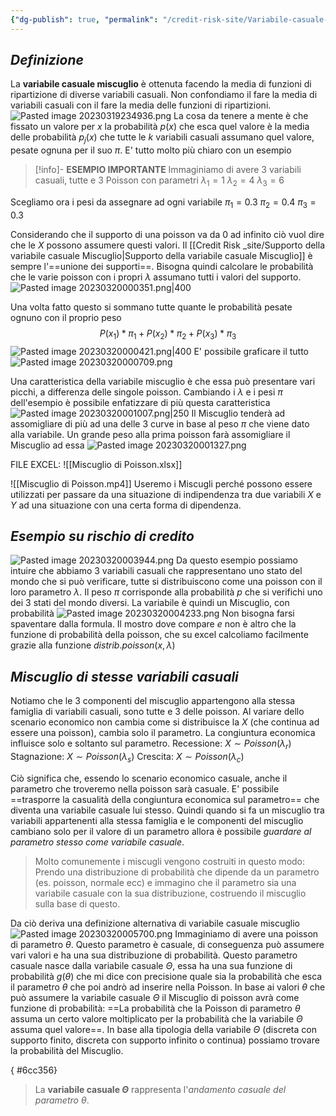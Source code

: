 ```yaml
---
{"dg-publish": true, "permalink": "/credit-risk-site/Variabile-casuale-miscuglio/"}
---
```






## *Definizione*
La **variabile casuale miscuglio** è ottenuta facendo la media di funzioni di ripartizione di diverse variabili casuali.
Non confondiamo il fare la media di variabili casuali con il fare la media delle funzioni di ripartizioni.
![Pasted image 20230319234936.png](/img/user/Credit%20Risk%20_site/allegati/Pasted%20image%2020230319234936.png)
La cosa da tenere a mente è che fissato un valore per $x$ la probabilità $p(x)$ che esca quel valore è la media delle probabilità $p_j(x)$  che tutte le $k$ variabili casuali assumano quel valore, pesate ognuna per il suo $\pi$.
E' tutto molto più chiaro con un esempio

>[!info]- **ESEMPIO IMPORTANTE**
Immaginiamo di avere 3 variabili casuali, tutte e 3 Poisson con parametri
$\lambda_1 = 1$
$\lambda_2 = 4$
$\lambda_3 = 6$
>
Scegliamo ora i pesi da assegnare ad ogni variabile
$\pi_1 = 0.3$
$\pi_2 = 0.4$
$\pi_3 = 0.3$
>
Considerando che il supporto di una poisson va da 0 ad infinito ciò vuol dire che le $X$ possono assumere questi valori.
Il [[Credit Risk _site/Supporto della variabile casuale Miscuglio\|Supporto della variabile casuale Miscuglio]] è sempre l'==unione dei supporti==.
Bisogna quindi calcolare le probabilità che le varie poisson con i propri $\lambda$ assumano tutti i valori del supporto.
![Pasted image 20230320000351.png|400](/img/user/Credit%20Risk%20_site/allegati/Pasted%20image%2020230320000351.png)
>
Una volta fatto questo si sommano tutte quante le probabilità pesate ognuno con il proprio peso $$P(x_1)*\pi_1 + P(x_2)*\pi_2 + P(x_3)*\pi_3$$ ![Pasted image 20230320000421.png|400](/img/user/Credit%20Risk%20_site/allegati/Pasted%20image%2020230320000421.png)
E' possibile graficare il tutto
![Pasted image 20230320000709.png](/img/user/Credit%20Risk%20_site/allegati/Pasted%20image%2020230320000709.png)
>
Una caratteristica della variabile miscuglio è che essa può presentare vari picchi, a differenza delle singole poisson.
Cambiando i $\lambda$ e i pesi $\pi$ dell'esempio è possibile enfatizzare di più questa caratteristica
![Pasted image 20230320001007.png|250](/img/user/Credit%20Risk%20_site/allegati/Pasted%20image%2020230320001007.png)
Il Miscuglio tenderà ad assomigliare di più ad una delle 3 curve in base al peso $\pi$ che viene dato alla variabile.
Un grande peso alla prima poisson farà assomigliare il Miscuglio ad essa
![Pasted image 20230320001327.png](/img/user/Credit%20Risk%20_site/allegati/Pasted%20image%2020230320001327.png)

FILE EXCEL: ![[Miscuglio di Poisson.xlsx]]

![[Miscuglio di Poisson.mp4]]
Useremo i Miscugli perché possono essere utilizzati per passare da una situazione di indipendenza tra due variabili $X$ e $Y$ ad una situazione con una certa forma di dipendenza.

## *Esempio su rischio di credito*
![Pasted image 20230320003944.png](/img/user/Credit%20Risk%20_site/allegati/Pasted%20image%2020230320003944.png)
Da questo esempio possiamo intuire che abbiamo 3 variabili casuali che rappresentano uno stato del mondo che si può verificare, tutte si distribuiscono come una poisson con il loro parametro $\lambda$.
Il peso $\pi$ corrisponde alla probabilità $p$ che si verifichi uno dei 3 stati del mondo diversi.
La variabile è quindi un Miscuglio, con probabilità
![Pasted image 20230320004233.png](/img/user/Credit%20Risk%20_site/allegati/Pasted%20image%2020230320004233.png)
Non bisogna farsi spaventare dalla formula. Il mostro dove compare $e$ non è altro che la funzione di probabilità della poisson, che su excel calcoliamo facilmente grazie alla funzione $distrib.poisson(x,\lambda)$

## *Miscuglio di stesse variabili casuali*
Notiamo che le 3 componenti del miscuglio appartengono alla stessa famiglia di variabili casuali, sono tutte e 3 delle poisson. 
Al variare dello scenario economico non cambia come si distribuisce la $X$ (che continua ad essere una poisson), cambia solo il parametro.
La congiuntura economica influisce solo e soltanto sul parametro.
Recessione: $X \sim Poisson(\lambda_r)$
Stagnazione: $X \sim Poisson(\lambda_s)$
Crescita: $X \sim Poisson(\lambda_c)$

Ciò significa che, essendo lo scenario economico casuale, anche il parametro che troveremo nella poisson sarà casuale.
E' possibile ==trasporre la casualità della congiuntura economica sul parametro== che diventa una variabile casuale lui stesso.
Quindi quando si fa un miscuglio tra variabili appartenenti alla stessa famiglia e le componenti del miscuglio cambiano solo per il valore di un parametro allora è possibile *guardare al parametro stesso come variabile casuale*.

> Molto comunemente i miscugli vengono costruiti in questo modo:
> Prendo una distribuzione di probabilità che dipende da un parametro (es. poisson, normale ecc) e immagino che il parametro sia una variabile casuale con la sua distribuzione, costruendo il miscuglio sulla base di questo.

Da ciò deriva una definizione alternativa di variabile casuale miscuglio
![Pasted image 20230320005700.png](/img/user/Credit%20Risk%20_site/allegati/Pasted%20image%2020230320005700.png)
Immaginiamo di avere una poisson di parametro $\theta$.
Questo parametro è casuale, di conseguenza può assumere vari valori e ha una sua distribuzione di probabilità.
Questo parametro casuale nasce dalla variabile casuale $\Theta$, essa ha una sua funzione di probabilità $g(\theta)$ che mi dice con precisione quale sia la probabilità che esca il parametro $\theta$ che poi andrò ad inserire nella Poisson.
In base ai valori $\theta$ che può assumere la variabile casuale $\Theta$ il Miscuglio di poisson avrà come funzione di probabilità: 
==La probabilità che la Poisson di parametro $\theta$ assuma un certo valore moltiplicato per la probabilità che la variabile $\Theta$ assuma quel valore==.
In base alla tipologia della variabile $\Theta$ (discreta con supporto finito, discreta con supporto infinito o continua) possiamo trovare la probabilità del Miscuglio.
<style> .container {font-family: sans-serif; text-align: center;} .button-wrapper button {z-index: 1;height: 40px; width: 100px; margin: 10px;padding: 5px;} .excalidraw .App-menu_top .buttonList { display: flex;} .excalidraw-wrapper { height: 800px; margin: 50px; position: relative;} :root[dir="ltr"] .excalidraw .layer-ui__wrapper .zen-mode-transition.App-menu_bottom--transition-left {transform: none;} </style><script src="https://cdn.jsdelivr.net/npm/react@17/umd/react.production.min.js"></script><script src="https://cdn.jsdelivr.net/npm/react-dom@17/umd/react-dom.production.min.js"></script><script type="text/javascript" src="https://cdn.jsdelivr.net/npm/@excalidraw/excalidraw@0/dist/excalidraw.production.min.js"></script><div id="Variabile_casuale_miscuglio_2023-03-20_0147.28.excalidraw.md1"></div><script>(function(){const InitialData={"type":"excalidraw","version":2,"source":"https://excalidraw.com","elements":[{"type":"text","version":18,"versionNonce":824233769,"isDeleted":false,"id":"k47v8L1m","fillStyle":"hachure","strokeWidth":1,"strokeStyle":"solid","roughness":1,"opacity":100,"angle":0,"x":-225.39925384521484,"y":-121.47139739990234,"strokeColor":"#d9480f","backgroundColor":"transparent","width":108,"height":25,"seed":657979783,"groupIds":[],"roundness":null,"boundElements":[],"updated":1679274293879,"link":null,"locked":false,"fontSize":20,"fontFamily":1,"text":"Poisson (θ)","rawText":"Poisson (θ)","baseline":18,"textAlign":"left","verticalAlign":"top","containerId":null,"originalText":"Poisson (θ)"},{"type":"arrow","version":161,"versionNonce":158716903,"isDeleted":false,"id":"oOGyGHofD-gvKxA2DcuE4","fillStyle":"hachure","strokeWidth":1,"strokeStyle":"solid","roughness":0,"opacity":100,"angle":0,"x":-131.19100189208984,"y":-98.59575653076172,"strokeColor":"#000000","backgroundColor":"transparent","width":4.38177490234375,"height":130.32945504827325,"seed":139633159,"groupIds":[],"roundness":{"type":2},"boundElements":[],"updated":1679274293879,"link":null,"locked":false,"startBinding":null,"endBinding":null,"lastCommittedPoint":null,"startArrowhead":null,"endArrowhead":"arrow","points":[[0,0],[2.19091796875,89.82647705078125],[-2.19085693359375,130.32945504827325]]},{"type":"text","version":368,"versionNonce":1462083175,"isDeleted":false,"id":"7iYn27TE","fillStyle":"hachure","strokeWidth":1,"strokeStyle":"solid","roughness":0,"opacity":100,"angle":0,"x":-84.79272378738483,"y":44.72073468113766,"strokeColor":"#000000","backgroundColor":"transparent","width":150,"height":67,"seed":375581033,"groupIds":[],"roundness":null,"boundElements":[{"id":"lFeF9HswPSJlOp96RdkcZ","type":"arrow"}],"updated":1679274304753,"link":null,"locked":false,"fontSize":13.08826446533204,"fontFamily":1,"text":"θ è casuale, dunque\nderiva da una variabile\ncasuale Θ e avrà la\nsua distribuzione","rawText":"θ è casuale, dunque\nderiva da una variabile\ncasuale Θ e avrà la\nsua distribuzione","baseline":62,"textAlign":"left","verticalAlign":"top","containerId":null,"originalText":"θ è casuale, dunque\nderiva da una variabile\ncasuale Θ e avrà la\nsua distribuzione"},{"type":"line","version":99,"versionNonce":1937817351,"isDeleted":false,"id":"gkE-e--Ty-6L7LVA2APH8","fillStyle":"hachure","strokeWidth":1,"strokeStyle":"solid","roughness":0,"opacity":100,"angle":0,"x":-142.87569427490234,"y":48.432411193847656,"strokeColor":"#1864ab","backgroundColor":"transparent","width":0.73028564453125,"height":136.56549072265625,"seed":434164967,"groupIds":["ppNJlKq-eLMOYWNIkZ53J"],"roundness":{"type":2},"boundElements":[],"updated":1679274293880,"link":null,"locked":false,"startBinding":null,"endBinding":null,"lastCommittedPoint":null,"startArrowhead":null,"endArrowhead":null,"points":[[0,0],[0.73028564453125,136.56549072265625]]},{"type":"line","version":96,"versionNonce":288610537,"isDeleted":false,"id":"KS3nmNBOd5F6eQJgsRJD_","fillStyle":"hachure","strokeWidth":1,"strokeStyle":"solid","roughness":0,"opacity":100,"angle":0,"x":-286.01390838623047,"y":185.72821807861328,"strokeColor":"#1864ab","backgroundColor":"transparent","width":292.8489685058594,"height":2.921173095703125,"seed":1849604489,"groupIds":["ppNJlKq-eLMOYWNIkZ53J"],"roundness":{"type":2},"boundElements":[],"updated":1679274293880,"link":null,"locked":false,"startBinding":null,"endBinding":null,"lastCommittedPoint":null,"startArrowhead":null,"endArrowhead":null,"points":[[0,0],[292.8489685058594,-2.921173095703125]]},{"type":"freedraw","version":276,"versionNonce":792806951,"isDeleted":false,"id":"Tc2JxZOm7yKmNQQtVmK_b","fillStyle":"hachure","strokeWidth":0.5,"strokeStyle":"solid","roughness":0,"opacity":100,"angle":0,"x":-277.2502975463867,"y":170.88373565673828,"strokeColor":"#2b8a3e","backgroundColor":"transparent","width":289.1974792480469,"height":110.27484130859375,"seed":2096083943,"groupIds":["ppNJlKq-eLMOYWNIkZ53J"],"roundness":null,"boundElements":[],"updated":1679274293880,"link":null,"locked":false,"points":[[0,0],[0,0.73028564453125],[0.73028564453125,0.73028564453125],[1.460601806640625,0.73028564453125],[1.460601806640625,1.46063232421875],[2.92120361328125,1.46063232421875],[5.112091064453125,1.46063232421875],[6.572662353515625,1.46063232421875],[7.302978515625,1.46063232421875],[9.493865966796875,1.46063232421875],[10.9544677734375,1.46063232421875],[11.68475341796875,1.46063232421875],[12.4150390625,1.46063232421875],[13.145355224609375,1.46063232421875],[15.33624267578125,1.46063232421875],[16.0665283203125,1.46063232421875],[17.527130126953125,1.46063232421875],[18.987701416015625,1.46063232421875],[20.4483642578125,1.46063232421875],[22.639190673828125,1.46063232421875],[24.099853515625,1.46063232421875],[25.560394287109375,1.46063232421875],[26.290679931640625,1.46063232421875],[27.751312255859375,1.46063232421875],[28.4815673828125,1.46063232421875],[29.942169189453125,1.46063232421875],[31.402801513671875,1.46063232421875],[32.133056640625,1.46063232421875],[32.86334228515625,1.46063232421875],[35.054290771484375,1.46063232421875],[35.7845458984375,0],[37.245147705078125,-0.73028564453125],[37.975433349609375,-1.4605712890625],[38.705780029296875,-1.4605712890625],[40.8966064453125,-2.19085693359375],[40.8966064453125,-2.92120361328125],[42.357269287109375,-4.38177490234375],[43.087493896484375,-4.38177490234375],[43.81781005859375,-5.84234619140625],[46.00872802734375,-6.57269287109375],[46.738983154296875,-8.03326416015625],[47.46929931640625,-8.7635498046875],[48.1995849609375,-9.49383544921875],[48.92987060546875,-10.22412109375],[50.390472412109375,-11.68475341796875],[51.120758056640625,-12.4150390625],[51.85107421875,-13.8756103515625],[52.58135986328125,-14.60595703125],[54.772247314453125,-16.7967529296875],[55.5025634765625,-18.25738525390625],[56.23284912109375,-19.718017578125],[56.96319580078125,-21.1785888671875],[57.693450927734375,-22.63922119140625],[58.423736572265625,-23.3695068359375],[59.154022216796875,-24.0997314453125],[59.154022216796875,-25.56036376953125],[59.88433837890625,-26.2906494140625],[60.61468505859375,-27.751220703125],[62.075225830078125,-29.942138671875],[63.53582763671875,-31.4027099609375],[64.99642944335938,-33.5936279296875],[65.72671508789062,-34.32391357421875],[66.45700073242188,-35.7845458984375],[67.91763305664062,-38.7056884765625],[68.64791870117188,-39.43603515625],[69.37820434570312,-41.62689208984375],[70.10848999023438,-42.357177734375],[71.56912231445312,-45.27838134765625],[71.56912231445312,-46.739013671875],[72.29940795898438,-47.46929931640625],[73.02969360351562,-48.92987060546875],[73.75997924804688,-51.12078857421875],[74.49026489257812,-51.85107421875],[75.22061157226562,-53.31158447265625],[75.95083618164062,-54.04193115234375],[75.95083618164062,-55.5025634765625],[77.41146850585938,-56.96307373046875],[78.14175415039062,-57.69342041015625],[78.14175415039062,-58.4237060546875],[79.60232543945312,-61.34490966796875],[81.06295776367188,-63.53582763671875],[83.25381469726562,-66.45697021484375],[85.44473266601562,-68.64788818359375],[85.44473266601562,-70.10845947265625],[86.90530395507812,-71.56903076171875],[87.63558959960938,-72.29937744140625],[87.63558959960938,-73.75994873046875],[89.82656860351562,-75.95086669921875],[90.55679321289062,-77.41143798828125],[92.74771118164062,-79.60235595703125],[94.93856811523438,-81.793212890625],[96.39920043945312,-83.25384521484375],[97.85977172851562,-85.4447021484375],[98.59005737304688,-86.17498779296875],[99.32034301757812,-87.6356201171875],[100.05062866210938,-89.09619140625],[101.51126098632812,-89.826416015625],[102.97183227539062,-91.287109375],[105.16275024414062,-94.208251953125],[105.89303588867188,-94.208251953125],[107.35360717773438,-95.66888427734375],[108.81423950195312,-96.399169921875],[108.81423950195312,-97.12939453125],[111.00509643554688,-98.59002685546875],[111.73544311523438,-99.32037353515625],[112.46572875976562,-100.7808837890625],[113.19601440429688,-100.7808837890625],[114.65658569335938,-101.51123046875],[116.11715698242188,-102.9718017578125],[116.84750366210938,-103.7021484375],[118.30807495117188,-104.432373046875],[119.03842163085938,-104.432373046875],[120.49893188476562,-105.1627197265625],[124.88076782226562,-106.623291015625],[126.34140014648438,-107.3536376953125],[127.80191040039062,-107.3536376953125],[128.53219604492188,-107.3536376953125],[129.26254272460938,-107.3536376953125],[132.18368530273438,-108.814208984375],[133.64431762695312,-108.814208984375],[135.83517456054688,-108.814208984375],[137.29580688476562,-108.814208984375],[138.02609252929688,-108.814208984375],[139.48666381835938,-108.814208984375],[140.94729614257812,-108.814208984375],[142.40786743164062,-108.814208984375],[144.59878540039062,-108.814208984375],[146.78964233398438,-108.814208984375],[148.98056030273438,-108.814208984375],[149.71084594726562,-108.814208984375],[150.44113159179688,-108.814208984375],[150.44113159179688,-108.0838623046875],[151.17141723632812,-107.3536376953125],[151.90176391601562,-107.3536376953125],[152.63198852539062,-106.623291015625],[155.55325317382812,-104.432373046875],[156.28347778320312,-103.7021484375],[157.01382446289062,-102.24151611328125],[158.47439575195312,-101.51123046875],[159.20474243164062,-100.0506591796875],[159.93496704101562,-98.59002685546875],[160.66525268554688,-97.8597412109375],[161.39559936523438,-96.399169921875],[162.12588500976562,-94.208251953125],[163.58645629882812,-93.4779052734375],[164.31674194335938,-93.4779052734375],[165.04708862304688,-92.01739501953125],[165.04708862304688,-91.287109375],[165.77737426757812,-89.826416015625],[167.23794555664062,-87.6356201171875],[168.69851684570312,-85.4447021484375],[169.42886352539062,-84.71441650390625],[170.88943481445312,-82.52349853515625],[171.61972045898438,-81.06292724609375],[172.35000610351562,-80.3326416015625],[172.35000610351562,-78.87200927734375],[174.54092407226562,-76.68115234375],[175.27120971679688,-75.95086669921875],[175.27120971679688,-73.0296630859375],[175.27120971679688,-71.56903076171875],[176.00149536132812,-70.10845947265625],[176.73178100585938,-69.378173828125],[178.19241333007812,-65.7266845703125],[178.19241333007812,-63.53582763671875],[178.92269897460938,-61.34490966796875],[179.65298461914062,-59.88433837890625],[179.65298461914062,-59.154052734375],[180.38327026367188,-56.23284912109375],[180.38327026367188,-54.77227783203125],[180.38327026367188,-54.04193115234375],[181.11361694335938,-51.85107421875],[181.11361694335938,-49.66015625],[181.84390258789062,-48.1995849609375],[182.57418823242188,-47.46929931640625],[182.57418823242188,-45.27838134765625],[184.76510620117188,-43.81781005859375],[184.76510620117188,-42.357177734375],[185.49539184570312,-41.62689208984375],[186.95596313476562,-38.7056884765625],[186.95596313476562,-37.2451171875],[188.41659545898438,-36.51483154296875],[189.87716674804688,-32.86334228515625],[191.33773803710938,-31.4027099609375],[192.79830932617188,-29.21185302734375],[193.52865600585938,-28.4815673828125],[194.98922729492188,-27.02099609375],[195.71957397460938,-26.2906494140625],[196.44979858398438,-25.56036376953125],[198.64071655273438,-22.63922119140625],[202.29220581054688,-20.4482421875],[206.67404174804688,-18.98773193359375],[209.59518432617188,-16.7967529296875],[210.32553100585938,-16.7967529296875],[212.51632690429688,-16.0665283203125],[214.70724487304688,-15.33624267578125],[215.43753051757812,-15.33624267578125],[216.16781616210938,-14.60595703125],[218.35873413085938,-13.145263671875],[221.27993774414062,-12.4150390625],[221.27993774414062,-11.68475341796875],[223.47079467773438,-10.9544677734375],[226.39199829101562,-10.22412109375],[229.31320190429688,-10.22412109375],[232.23440551757812,-9.49383544921875],[232.96463012695312,-9.49383544921875],[235.15554809570312,-9.49383544921875],[235.88589477539062,-8.7635498046875],[237.34646606445312,-7.302978515625],[239.53738403320312,-7.302978515625],[243.91909790039062,-5.84234619140625],[247.57058715820312,-5.112060546875],[249.03115844726562,-4.38177490234375],[250.49185180664062,-4.38177490234375],[251.95236206054688,-4.38177490234375],[252.68264770507812,-4.38177490234375],[254.14328002929688,-4.38177490234375],[256.3341369628906,-3.6514892578125],[259.9856262207031,-2.92120361328125],[265.0977478027344,-1.4605712890625],[269.4795227050781,-0.73028564453125],[271.6703796386719,-0.73028564453125],[273.8612976074219,0],[275.3218688964844,0],[276.7824401855469,0],[280.4339294433594,0.73028564453125],[281.8945617675781,0.73028564453125],[283.3551940917969,0.73028564453125],[285.5460510253906,0.73028564453125],[287.0066833496094,0.73028564453125],[288.4671936035156,0.73028564453125],[289.1974792480469,0.73028564453125],[289.1974792480469,0.73028564453125]],"lastCommittedPoint":null,"simulatePressure":true,"pressures":[]},{"id":"qCQPNpDD","type":"text","x":-222.2348090723941,"y":188.52864436099398,"width":152,"height":12,"angle":0,"strokeColor":"#0b7285","backgroundColor":"transparent","fillStyle":"hachure","strokeWidth":0.5,"strokeStyle":"solid","roughness":0,"opacity":100,"groupIds":[],"roundness":null,"seed":1422572743,"version":184,"versionNonce":1425724361,"isDeleted":false,"boundElements":null,"updated":1679274293880,"link":null,"locked":false,"text":"1  2  3  4  5  6  7  8  9  10","rawText":"1  2  3  4  5  6  7  8  9  10","fontSize":9.78328063653969,"fontFamily":1,"textAlign":"left","verticalAlign":"top","baseline":9,"containerId":null,"originalText":"1  2  3  4  5  6  7  8  9  10"},{"type":"text","version":398,"versionNonce":732162375,"isDeleted":false,"id":"5UIUcKS6","fillStyle":"hachure","strokeWidth":0.5,"strokeStyle":"solid","roughness":0,"opacity":100,"angle":0,"x":-46.81842572748303,"y":187.80706836341142,"strokeColor":"#000000","backgroundColor":"transparent","width":125,"height":28,"seed":615483305,"groupIds":[],"roundness":null,"boundElements":[{"id":"LzUnD9rrhnkfl9mr9M_ga","type":"arrow"}],"updated":1679274293880,"link":null,"locked":false,"fontSize":7.705615325158306,"fontFamily":1,"text":"θ può assumere questi valori,\novvero il supporto della variabile\ncasuale Θ","rawText":"θ può assumere questi valori,\novvero il supporto della variabile\ncasuale Θ","baseline":26,"textAlign":"left","verticalAlign":"top","containerId":null,"originalText":"θ può assumere questi valori,\novvero il supporto della variabile\ncasuale Θ"},{"type":"arrow","version":422,"versionNonce":1037252999,"isDeleted":false,"id":"lFeF9HswPSJlOp96RdkcZ","fillStyle":"hachure","strokeWidth":1,"strokeStyle":"solid","roughness":0,"opacity":100,"angle":4.716550251034452,"x":123.12588192540422,"y":69.7381975403277,"strokeColor":"#000000","backgroundColor":"transparent","width":0.21815841553649307,"height":116.17008289877748,"seed":1849503687,"groupIds":[],"roundness":{"type":2},"boundElements":null,"updated":1679274305009,"link":null,"locked":false,"startBinding":{"elementId":"7iYn27TE","focus":1.4372737159671918,"gap":15.751719164627318},"endBinding":null,"lastCommittedPoint":null,"startArrowhead":null,"endArrowhead":"arrow","points":[[0,0],[-0.17460246837946158,92.77143692436094],[-0.21815841553649307,116.17008289877748]]},{"type":"text","version":244,"versionNonce":1174743143,"isDeleted":false,"id":"Tjit8dy9","fillStyle":"hachure","strokeWidth":1,"strokeStyle":"solid","roughness":0,"opacity":100,"angle":0,"x":197.83327544319854,"y":109.88724448343677,"strokeColor":"#000000","backgroundColor":"transparent","width":175,"height":34,"seed":413764039,"groupIds":[],"roundness":null,"boundElements":null,"updated":1679274293880,"link":null,"locked":false,"fontSize":13.08826446533204,"fontFamily":1,"text":"Probabilità che il Miscuglio \nassuma valori:","rawText":"Probabilità che il Miscuglio \nassuma valori:","baseline":29,"textAlign":"left","verticalAlign":"top","containerId":null,"originalText":"Probabilità che il Miscuglio \nassuma valori:"},{"type":"text","version":336,"versionNonce":1720530313,"isDeleted":false,"id":"Gv6aPvS4","fillStyle":"hachure","strokeWidth":1,"strokeStyle":"solid","roughness":0,"opacity":100,"angle":0,"x":305.79824117187286,"y":160.15785069151804,"strokeColor":"#862e9c","backgroundColor":"transparent","width":10,"height":84,"seed":2055266599,"groupIds":[],"roundness":null,"boundElements":[],"updated":1679274293880,"link":null,"locked":false,"fontSize":13.08826446533204,"fontFamily":1,"text":"0\n\n1\n\n2","rawText":"0\n\n1\n\n2","baseline":79,"textAlign":"left","verticalAlign":"top","containerId":null,"originalText":"0\n\n1\n\n2"},{"id":"fVqmHiST0tCO-M7lQcfl2","type":"arrow","x":338.60898542949167,"y":162.89319726298845,"width":92.18832468970697,"height":0.370312608867124,"angle":0,"strokeColor":"#000000","backgroundColor":"transparent","fillStyle":"hachure","strokeWidth":0.5,"strokeStyle":"solid","roughness":0,"opacity":100,"groupIds":[],"roundness":{"type":2},"seed":1109895015,"version":94,"versionNonce":2083619719,"isDeleted":false,"boundElements":null,"updated":1679274293880,"link":null,"locked":false,"points":[[0,0],[63.93530717416127,0],[92.18832468970697,0.370312608867124]],"lastCommittedPoint":[92.59598911745172,0.5511581019487153],"startBinding":null,"endBinding":{"elementId":"LzXyc7cY","focus":-0.12781908643200454,"gap":14.641773898306042},"startArrowhead":null,"endArrowhead":"arrow"},{"type":"text","version":567,"versionNonce":1010801769,"isDeleted":false,"id":"LzXyc7cY","fillStyle":"hachure","strokeWidth":0.5,"strokeStyle":"solid","roughness":0,"opacity":100,"angle":0,"x":445.4390840175047,"y":148.8319843966815,"strokeColor":"#d9480f","backgroundColor":"transparent","width":204,"height":28,"seed":559368329,"groupIds":[],"roundness":null,"boundElements":[{"id":"fVqmHiST0tCO-M7lQcfl2","type":"arrow"}],"updated":1679274293880,"link":null,"locked":false,"fontSize":7.705615325158306,"fontFamily":1,"text":"Probabilità che la poisson di parametro 2 assuma\nvalore 0 moltiplicato per la probabilità che si verifichi\nil parametro 2","rawText":"Probabilità che la poisson di parametro 2 assuma\nvalore 0 moltiplicato per la probabilità che si verifichi\nil parametro 2","baseline":26,"textAlign":"left","verticalAlign":"top","containerId":null,"originalText":"Probabilità che la poisson di parametro 2 assuma\nvalore 0 moltiplicato per la probabilità che si verifichi\nil parametro 2"},{"id":"InqPu5gawk_rvQSwNmvD1","type":"ellipse","x":-212.73747301557648,"y":188.24686149829307,"width":12.12566249965468,"height":15.432680207640544,"angle":0,"strokeColor":"#d9480f","backgroundColor":"transparent","fillStyle":"hachure","strokeWidth":1,"strokeStyle":"solid","roughness":0,"opacity":100,"groupIds":[],"roundness":{"type":2},"seed":885972935,"version":35,"versionNonce":1583708839,"isDeleted":false,"boundElements":null,"updated":1679274293880,"link":null,"locked":false},{"type":"ellipse","version":97,"versionNonce":1086465865,"isDeleted":false,"id":"E0106BobkarMeJJA6YmKm","fillStyle":"hachure","strokeWidth":1,"strokeStyle":"solid","roughness":0,"opacity":100,"angle":0,"x":-164.23511619732747,"y":186.0513741954671,"strokeColor":"#5c940d","backgroundColor":"transparent","width":12.12566249965468,"height":15.432680207640544,"seed":967270055,"groupIds":[],"roundness":{"type":2},"boundElements":null,"updated":1679274293880,"link":null,"locked":false},{"type":"ellipse","version":70,"versionNonce":1095601607,"isDeleted":false,"id":"8P6ZvOoQioNNKKlsrI9Si","fillStyle":"hachure","strokeWidth":1,"strokeStyle":"solid","roughness":0,"opacity":100,"angle":0,"x":-116.35859684254359,"y":187.52653582983723,"strokeColor":"#a61e4d","backgroundColor":"transparent","width":12.12566249965468,"height":15.432680207640544,"seed":1238930537,"groupIds":[],"roundness":{"type":2},"boundElements":null,"updated":1679274293880,"link":null,"locked":false},{"type":"text","version":499,"versionNonce":1365477223,"isDeleted":false,"id":"sh0dtYDE","fillStyle":"hachure","strokeWidth":0.5,"strokeStyle":"solid","roughness":0,"opacity":100,"angle":0,"x":-246.9387913641266,"y":230.80156730441922,"strokeColor":"#364fc7","backgroundColor":"transparent","width":275,"height":9,"seed":1887213287,"groupIds":[],"roundness":null,"boundElements":null,"updated":1679274308092,"link":null,"locked":false,"fontSize":7.705615325158306,"fontFamily":1,"text":"Una poisson assume parametro 2, una parametro 5 e una parametro 8","rawText":"Una poisson assume parametro 2, una parametro 5 e una parametro 8","baseline":7,"textAlign":"left","verticalAlign":"top","containerId":null,"originalText":"Una poisson assume parametro 2, una parametro 5 e una parametro 8"},{"id":"LzUnD9rrhnkfl9mr9M_ga","type":"arrow","x":-49.433843296762916,"y":194.97049632831235,"width":12.725056169795266,"height":0.7271508417795474,"angle":0,"strokeColor":"#000000","backgroundColor":"transparent","fillStyle":"hachure","strokeWidth":1,"strokeStyle":"solid","roughness":0,"opacity":100,"groupIds":[],"roundness":{"type":2},"seed":265407657,"version":31,"versionNonce":805715175,"isDeleted":false,"boundElements":[],"updated":1679274293880,"link":null,"locked":false,"points":[[0,0],[-12.725056169795266,-0.7271508417795474]],"lastCommittedPoint":[-12.725056169795266,-0.7271508417795474],"startBinding":{"elementId":"5UIUcKS6","focus":0.17731412253715303,"gap":2.6154175692798844},"endBinding":null,"startArrowhead":null,"endArrowhead":"arrow"},{"type":"text","version":678,"versionNonce":1748347145,"isDeleted":false,"id":"AqoaQ3Qi","fillStyle":"hachure","strokeWidth":0.5,"strokeStyle":"solid","roughness":0,"opacity":100,"angle":0,"x":673.4584704433711,"y":146.13858444519914,"strokeColor":"#5c940d","backgroundColor":"transparent","width":204,"height":28,"seed":513446567,"groupIds":[],"roundness":null,"boundElements":[],"updated":1679274293880,"link":null,"locked":false,"fontSize":7.705615325158306,"fontFamily":1,"text":"Probabilità che la poisson di parametro 5 assuma\nvalore 0 moltiplicato per la probabilità che si verifichi\nil parametro 5","rawText":"Probabilità che la poisson di parametro 5 assuma\nvalore 0 moltiplicato per la probabilità che si verifichi\nil parametro 5","baseline":26,"textAlign":"left","verticalAlign":"top","containerId":null,"originalText":"Probabilità che la poisson di parametro 5 assuma\nvalore 0 moltiplicato per la probabilità che si verifichi\nil parametro 5"},{"type":"text","version":770,"versionNonce":505153543,"isDeleted":false,"id":"PpFWyLii","fillStyle":"hachure","strokeWidth":0.5,"strokeStyle":"solid","roughness":0,"opacity":100,"angle":0,"x":898.7550325605749,"y":144.03263040713594,"strokeColor":"#a61e4d","backgroundColor":"transparent","width":204,"height":28,"seed":567960647,"groupIds":[],"roundness":null,"boundElements":[],"updated":1679274293880,"link":null,"locked":false,"fontSize":7.705615325158306,"fontFamily":1,"text":"Probabilità che la poisson di parametro 8 assuma\nvalore 0 moltiplicato per la probabilità che si verifichi\nil parametro 8","rawText":"Probabilità che la poisson di parametro 8 assuma\nvalore 0 moltiplicato per la probabilità che si verifichi\nil parametro 8","baseline":26,"textAlign":"left","verticalAlign":"top","containerId":null,"originalText":"Probabilità che la poisson di parametro 8 assuma\nvalore 0 moltiplicato per la probabilità che si verifichi\nil parametro 8"},{"id":"svQ2LjhJ","type":"text","x":655.2619256595749,"y":148.4012122715656,"width":13,"height":25,"angle":0,"strokeColor":"#000000","backgroundColor":"transparent","fillStyle":"hachure","strokeWidth":1,"strokeStyle":"solid","roughness":0,"opacity":100,"groupIds":[],"roundness":null,"seed":880265961,"version":52,"versionNonce":1737334761,"isDeleted":false,"boundElements":null,"updated":1679274293880,"link":null,"locked":false,"text":"+","rawText":"+","fontSize":20,"fontFamily":1,"textAlign":"left","verticalAlign":"top","baseline":18,"containerId":null,"originalText":"+"},{"type":"text","version":90,"versionNonce":1502310183,"isDeleted":false,"id":"hLeIuhZP","fillStyle":"hachure","strokeWidth":1,"strokeStyle":"solid","roughness":0,"opacity":100,"angle":0,"x":880.6243508368619,"y":145.95344022495203,"strokeColor":"#000000","backgroundColor":"transparent","width":13,"height":25,"seed":1155830119,"groupIds":[],"roundness":null,"boundElements":null,"updated":1679274293880,"link":null,"locked":false,"fontSize":20,"fontFamily":1,"text":"+","rawText":"+","baseline":18,"textAlign":"left","verticalAlign":"top","containerId":null,"originalText":"+"},{"type":"text","version":622,"versionNonce":1787017929,"isDeleted":false,"id":"0zbldJLF","fillStyle":"hachure","strokeWidth":0.5,"strokeStyle":"solid","roughness":0,"opacity":100,"angle":0,"x":445.19488315918227,"y":190.66223622132512,"strokeColor":"#d9480f","backgroundColor":"transparent","width":202,"height":28,"seed":1683137671,"groupIds":[],"roundness":null,"boundElements":[{"id":"WRIPYxpDhkLhaYbTpBmoW","type":"arrow"}],"updated":1679274293880,"link":null,"locked":false,"fontSize":7.705615325158306,"fontFamily":1,"text":"Probabilità che la poisson di parametro 2 assuma\nvalore 1 moltiplicato per la probabilità che si verifichi\nil parametro 2","rawText":"Probabilità che la poisson di parametro 2 assuma\nvalore 1 moltiplicato per la probabilità che si verifichi\nil parametro 2","baseline":26,"textAlign":"left","verticalAlign":"top","containerId":null,"originalText":"Probabilità che la poisson di parametro 2 assuma\nvalore 1 moltiplicato per la probabilità che si verifichi\nil parametro 2"},{"type":"text","version":731,"versionNonce":1019277895,"isDeleted":false,"id":"3J5m9fVj","fillStyle":"hachure","strokeWidth":0.5,"strokeStyle":"solid","roughness":0,"opacity":100,"angle":0,"x":673.2142695850489,"y":187.9688362698428,"strokeColor":"#5c940d","backgroundColor":"transparent","width":202,"height":28,"seed":989662057,"groupIds":[],"roundness":null,"boundElements":null,"updated":1679274293880,"link":null,"locked":false,"fontSize":7.705615325158306,"fontFamily":1,"text":"Probabilità che la poisson di parametro 5 assuma\nvalore 1 moltiplicato per la probabilità che si verifichi\nil parametro 5","rawText":"Probabilità che la poisson di parametro 5 assuma\nvalore 1 moltiplicato per la probabilità che si verifichi\nil parametro 5","baseline":26,"textAlign":"left","verticalAlign":"top","containerId":null,"originalText":"Probabilità che la poisson di parametro 5 assuma\nvalore 1 moltiplicato per la probabilità che si verifichi\nil parametro 5"},{"type":"text","version":823,"versionNonce":565410217,"isDeleted":false,"id":"kOEpaL1J","fillStyle":"hachure","strokeWidth":0.5,"strokeStyle":"solid","roughness":0,"opacity":100,"angle":0,"x":898.5108317022525,"y":185.8628822317796,"strokeColor":"#a61e4d","backgroundColor":"transparent","width":202,"height":28,"seed":1203403687,"groupIds":[],"roundness":null,"boundElements":null,"updated":1679274293880,"link":null,"locked":false,"fontSize":7.705615325158306,"fontFamily":1,"text":"Probabilità che la poisson di parametro 8 assuma\nvalore 1 moltiplicato per la probabilità che si verifichi\nil parametro 8","rawText":"Probabilità che la poisson di parametro 8 assuma\nvalore 1 moltiplicato per la probabilità che si verifichi\nil parametro 8","baseline":26,"textAlign":"left","verticalAlign":"top","containerId":null,"originalText":"Probabilità che la poisson di parametro 8 assuma\nvalore 1 moltiplicato per la probabilità che si verifichi\nil parametro 8"},{"type":"text","version":103,"versionNonce":546902375,"isDeleted":false,"id":"Yc1ZRJh7","fillStyle":"hachure","strokeWidth":1,"strokeStyle":"solid","roughness":0,"opacity":100,"angle":0,"x":655.0177248012526,"y":190.23146409620924,"strokeColor":"#000000","backgroundColor":"transparent","width":13,"height":25,"seed":66696777,"groupIds":[],"roundness":null,"boundElements":null,"updated":1679274293880,"link":null,"locked":false,"fontSize":20,"fontFamily":1,"text":"+","rawText":"+","baseline":18,"textAlign":"left","verticalAlign":"top","containerId":null,"originalText":"+"},{"type":"text","version":141,"versionNonce":508058761,"isDeleted":false,"id":"5mbEve1Q","fillStyle":"hachure","strokeWidth":1,"strokeStyle":"solid","roughness":0,"opacity":100,"angle":0,"x":880.3801499785395,"y":187.78369204959566,"strokeColor":"#000000","backgroundColor":"transparent","width":13,"height":25,"seed":442134215,"groupIds":[],"roundness":null,"boundElements":null,"updated":1679274293880,"link":null,"locked":false,"fontSize":20,"fontFamily":1,"text":"+","rawText":"+","baseline":18,"textAlign":"left","verticalAlign":"top","containerId":null,"originalText":"+"},{"type":"text","version":613,"versionNonce":241192071,"isDeleted":false,"id":"dxfZ0CBE","fillStyle":"hachure","strokeWidth":0.5,"strokeStyle":"solid","roughness":0,"opacity":100,"angle":0,"x":444.32693967343096,"y":231.1141909821308,"strokeColor":"#d9480f","backgroundColor":"transparent","width":204,"height":28,"seed":2098200297,"groupIds":[],"roundness":null,"boundElements":null,"updated":1679274293880,"link":null,"locked":false,"fontSize":7.705615325158306,"fontFamily":1,"text":"Probabilità che la poisson di parametro 2 assuma\nvalore 2 moltiplicato per la probabilità che si verifichi\nil parametro 2","rawText":"Probabilità che la poisson di parametro 2 assuma\nvalore 2 moltiplicato per la probabilità che si verifichi\nil parametro 2","baseline":26,"textAlign":"left","verticalAlign":"top","containerId":null,"originalText":"Probabilità che la poisson di parametro 2 assuma\nvalore 2 moltiplicato per la probabilità che si verifichi\nil parametro 2"},{"type":"text","version":724,"versionNonce":1073603433,"isDeleted":false,"id":"00DpWhH8","fillStyle":"hachure","strokeWidth":0.5,"strokeStyle":"solid","roughness":0,"opacity":100,"angle":0,"x":672.3463260992976,"y":228.42079103064847,"strokeColor":"#5c940d","backgroundColor":"transparent","width":204,"height":28,"seed":455245863,"groupIds":[],"roundness":null,"boundElements":null,"updated":1679274293880,"link":null,"locked":false,"fontSize":7.705615325158306,"fontFamily":1,"text":"Probabilità che la poisson di parametro 5 assuma\nvalore 2 moltiplicato per la probabilità che si verifichi\nil parametro 5","rawText":"Probabilità che la poisson di parametro 5 assuma\nvalore 2 moltiplicato per la probabilità che si verifichi\nil parametro 5","baseline":26,"textAlign":"left","verticalAlign":"top","containerId":null,"originalText":"Probabilità che la poisson di parametro 5 assuma\nvalore 2 moltiplicato per la probabilità che si verifichi\nil parametro 5"},{"type":"text","version":816,"versionNonce":835920807,"isDeleted":false,"id":"Gb6krhEO","fillStyle":"hachure","strokeWidth":0.5,"strokeStyle":"solid","roughness":0,"opacity":100,"angle":0,"x":897.6428882165012,"y":226.3148369925852,"strokeColor":"#a61e4d","backgroundColor":"transparent","width":204,"height":28,"seed":2120366537,"groupIds":[],"roundness":null,"boundElements":null,"updated":1679274293880,"link":null,"locked":false,"fontSize":7.705615325158306,"fontFamily":1,"text":"Probabilità che la poisson di parametro 8 assuma\nvalore 2 moltiplicato per la probabilità che si verifichi\nil parametro 8","rawText":"Probabilità che la poisson di parametro 8 assuma\nvalore 2 moltiplicato per la probabilità che si verifichi\nil parametro 8","baseline":26,"textAlign":"left","verticalAlign":"top","containerId":null,"originalText":"Probabilità che la poisson di parametro 8 assuma\nvalore 2 moltiplicato per la probabilità che si verifichi\nil parametro 8"},{"type":"text","version":96,"versionNonce":1663012425,"isDeleted":false,"id":"CNvQso20","fillStyle":"hachure","strokeWidth":1,"strokeStyle":"solid","roughness":0,"opacity":100,"angle":0,"x":654.1497813155013,"y":230.6834188570149,"strokeColor":"#000000","backgroundColor":"transparent","width":13,"height":25,"seed":994960199,"groupIds":[],"roundness":null,"boundElements":null,"updated":1679274293880,"link":null,"locked":false,"fontSize":20,"fontFamily":1,"text":"+","rawText":"+","baseline":18,"textAlign":"left","verticalAlign":"top","containerId":null,"originalText":"+"},{"type":"text","version":134,"versionNonce":186521287,"isDeleted":false,"id":"sPrKLrWJ","fillStyle":"hachure","strokeWidth":1,"strokeStyle":"solid","roughness":0,"opacity":100,"angle":0,"x":879.5122064927882,"y":228.23564681040133,"strokeColor":"#000000","backgroundColor":"transparent","width":13,"height":25,"seed":1399462057,"groupIds":[],"roundness":null,"boundElements":null,"updated":1679274293880,"link":null,"locked":false,"fontSize":20,"fontFamily":1,"text":"+","rawText":"+","baseline":18,"textAlign":"left","verticalAlign":"top","containerId":null,"originalText":"+"},{"type":"arrow","version":155,"versionNonce":1317592361,"isDeleted":false,"id":"WRIPYxpDhkLhaYbTpBmoW","fillStyle":"hachure","strokeWidth":0.5,"strokeStyle":"solid","roughness":0,"opacity":100,"angle":0,"x":338.780408481226,"y":204.90609396134727,"strokeColor":"#000000","backgroundColor":"transparent","width":92.18832468970697,"height":0.370312608867124,"seed":272202823,"groupIds":[],"roundness":{"type":2},"boundElements":null,"updated":1679274293880,"link":null,"locked":false,"startBinding":null,"endBinding":{"elementId":"0zbldJLF","focus":-0.13863660651156887,"gap":14.22614998824929},"lastCommittedPoint":null,"startArrowhead":null,"endArrowhead":"arrow","points":[[0,0],[63.93530717416127,0],[92.18832468970697,0.370312608867124]]},{"type":"arrow","version":123,"versionNonce":1625138663,"isDeleted":false,"id":"wvI6CPs8QhdBkXVuqnEeh","fillStyle":"hachure","strokeWidth":0.5,"strokeStyle":"solid","roughness":0,"opacity":100,"angle":0,"x":343.94191948578066,"y":229.1530038665992,"strokeColor":"#000000","backgroundColor":"transparent","width":92.18832468970697,"height":0.370312608867124,"seed":1435586185,"groupIds":[],"roundness":{"type":2},"boundElements":null,"updated":1679274293880,"link":null,"locked":false,"startBinding":null,"endBinding":{"focus":-0.12781908643200454,"gap":14.641773898306042,"elementId":"LzXyc7cY"},"lastCommittedPoint":null,"startArrowhead":null,"endArrowhead":"arrow","points":[[0,0],[63.93530717416127,0],[92.18832468970697,0.370312608867124]]},{"type":"text","version":47,"versionNonce":1638223881,"isDeleted":false,"id":"4doypECe","fillStyle":"hachure","strokeWidth":1,"strokeStyle":"solid","roughness":1,"opacity":100,"angle":0,"x":-84.84320870411597,"y":-125.09892846435227,"strokeColor":"#5c940d","backgroundColor":"transparent","width":108,"height":25,"seed":2008757511,"groupIds":[],"roundness":null,"boundElements":[{"id":"yG52sn49EImpVQvBUTPtL","type":"arrow"}],"updated":1679274293881,"link":null,"locked":false,"fontSize":20,"fontFamily":1,"text":"Poisson (θ)","rawText":"Poisson (θ)","baseline":18,"textAlign":"left","verticalAlign":"top","containerId":null,"originalText":"Poisson (θ)"},{"type":"text","version":42,"versionNonce":1914589447,"isDeleted":false,"id":"EkcdFCga","fillStyle":"hachure","strokeWidth":1,"strokeStyle":"solid","roughness":1,"opacity":100,"angle":0,"x":65.51344686349137,"y":-125.20296160991217,"strokeColor":"#a61e4d","backgroundColor":"transparent","width":108,"height":25,"seed":1686297575,"groupIds":[],"roundness":null,"boundElements":null,"updated":1679274293881,"link":null,"locked":false,"fontSize":20,"fontFamily":1,"text":"Poisson (θ)","rawText":"Poisson (θ)","baseline":18,"textAlign":"left","verticalAlign":"top","containerId":null,"originalText":"Poisson (θ)"},{"id":"yG52sn49EImpVQvBUTPtL","type":"arrow","x":9.165266667153446,"y":-98.80970088618636,"width":121.05160015357438,"height":120.29024932593074,"angle":0,"strokeColor":"#000000","backgroundColor":"transparent","fillStyle":"hachure","strokeWidth":1,"strokeStyle":"solid","roughness":0,"opacity":100,"groupIds":[],"roundness":{"type":2},"seed":1185682759,"version":107,"versionNonce":40920809,"isDeleted":false,"boundElements":null,"updated":1679274293881,"link":null,"locked":false,"points":[[0,0],[-103.54097651961769,98.97299881142641],[-121.05160015357438,120.29024932593074]],"lastCommittedPoint":null,"startBinding":{"elementId":"4doypECe","focus":-0.8115179720282787,"gap":1.2892275781659066},"endBinding":null,"startArrowhead":null,"endArrowhead":"arrow"},{"id":"3CVHx860FwbwR6N0ehX0d","type":"arrow","x":159.14733928190992,"y":-103.37764677996006,"width":248.82212959726638,"height":124.80022639887076,"angle":0,"strokeColor":"#000000","backgroundColor":"transparent","fillStyle":"hachure","strokeWidth":1,"strokeStyle":"solid","roughness":0,"opacity":100,"groupIds":[],"roundness":{"type":2},"seed":484533831,"version":491,"versionNonce":1750898727,"isDeleted":false,"boundElements":null,"updated":1679274293881,"link":null,"locked":false,"points":[[0,0],[-218.94541706928374,108.668590217436],[-248.82212959726638,124.80022639887076]],"lastCommittedPoint":null,"startBinding":null,"endBinding":null,"startArrowhead":null,"endArrowhead":"arrow"}],"appState":{"theme":"light","viewBackgroundColor":"#ffffff","currentItemStrokeColor":"#000000","currentItemBackgroundColor":"transparent","currentItemFillStyle":"hachure","currentItemStrokeWidth":1,"currentItemStrokeStyle":"solid","currentItemRoughness":0,"currentItemOpacity":100,"currentItemFontFamily":1,"currentItemFontSize":20,"currentItemTextAlign":"left","currentItemStartArrowhead":null,"currentItemEndArrowhead":"arrow","scrollX":747.2049932209961,"scrollY":197.4630119682953,"zoom":{"value":0.9908956096073329},"currentItemRoundness":"round","gridSize":null,"colorPalette":{}},"files":{}};InitialData.scrollToContent=true;App=()=>{const e=React.useRef(null),t=React.useRef(null),[n,i]=React.useState({width:void 0,height:void 0});return React.useEffect(()=>{i({width:t.current.getBoundingClientRect().width,height:t.current.getBoundingClientRect().height});const e=()=>{i({width:t.current.getBoundingClientRect().width,height:t.current.getBoundingClientRect().height})};return window.addEventListener("resize",e),()=>window.removeEventListener("resize",e)},[t]),React.createElement(React.Fragment,null,React.createElement("div",{className:"excalidraw-wrapper",ref:t},React.createElement(ExcalidrawLib.Excalidraw,{ref:e,width:n.width,height:n.height,initialData:InitialData,viewModeEnabled:!0,zenModeEnabled:!0,gridModeEnabled:!1})))},excalidrawWrapper=document.getElementById("Variabile_casuale_miscuglio_2023-03-20_0147.28.excalidraw.md1");ReactDOM.render(React.createElement(App),excalidrawWrapper);})();</script>
{ #6cc356}


> La **variabile casuale $\Theta$** rappresenta l'*andamento casuale del parametro* $\theta$.




